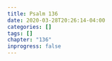```yaml
---
title: Psalm 136
date: 2020-03-28T20:26:14-04:00
categories: []
tags: []
chapter: "136"
inprogress: false
---
```


